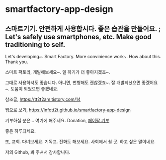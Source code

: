 # smartfactory-app-design
<h2>스마트기기. 안전하게 사용합시다. 좋은 습관을 만들어요. ;  Let's safely use smartphones, etc. Make good traditioning to self.</h2>

Let's developing~. Smart Factory. More convinience work~. How about this. Thank you.


스마트 팩토리, 개발해보세요~. 일 하기가 더 좋아지겠죠~.

 그대로 사용하셔도 좋습니다. 아니면, 변형해도 괜찮겠죠~. 잘 개발되셨으면 좋겠어요~. 도움이 되었으면 좋겠네요.
 
참조글, <a href="https://tt2t2am.tistory.com/14">https://tt2t2am.tistory.com/14</a>

웹으로 보기, <a href="https://infott2t.github.io/smartfactory-app-design">https://infott2t.github.io/smartfactory-app-design</a>
 
기부하실 분은... 여기에 해주세요. Donation, <a href="https://www.paypal.com/paypalme/jcoop45">페이팔 기부</a>

좋은 하루되세요. 

또, 교회. 다녀보세요. 기독교. 전화도 해보세요. 사회에서 쉴 곳. 하고 싶은 말이네요.


저의 Github, 봐 주셔서 감사합니다.
